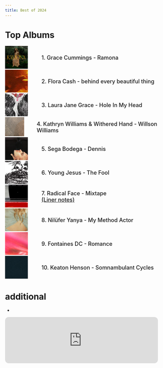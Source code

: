```yaml
---
title: Best of 2024
---
```

<style>
  .container {
  display: flex;
  align-items: center;
  justify-content: left
}

img {
  max-width: 75%;
  max-height:75%;
}

.text {
  font-size: 18px;
  padding-left: 20px;
  font-weight: 550;
}
  </style>
  

# Top Albums
<div class="container">
      <div class="image">
        <img src="/img/gracecummings.jpg">
      </div>
      <div class="text">
      1. Grace Cummings - Ramona 
      </div>
    </div>
<div class="container">
      <div class="image">
        <img src="/img/floracash.jpg">
      </div>
      <div class="text">
     2. Flora Cash - behind every beautiful thing
      </div>
    </div>
<div class="container">
      <div class="image">
        <img src="/img/laurajanegrace.jpg">
      </div>
      <div class="text">
      3. Laura Jane Grace - Hole In My Head 
      </div>
    </div>
<div class="container">
      <div class="image">
        <img src="/img/willsonwilliams.jpg">
      </div>
      <div class="text">
       4. Kathryn Williams & Withered Hand - Willson Williams 
      </div>
    </div>
<div class="container">
      <div class="image">
        <img src="/img/segabodega.jpg">
      </div>
      <div class="text">
      5. Sega Bodega - Dennis
      </div>
    </div>
<div class="container">
      <div class="image">
        <img src="/img/youngjesus.jpg">
      </div>
      <div class="text">
     6. Young Jesus - The Fool 
      </div>
    </div>

<div class="container">
      <div class="image">
        <img src="/img/radicalface.jpg">
      </div>
      <div class="text">
      7. Radical Face - Mixtape <br>
       <a href="https://www.radicalface.com/blog/2024/11/12/mixtape-liner-notes">(Liner notes)</a>
      </div>
    </div>
<div class="container">
      <div class="image">
        <img src="/img/niluferyanya.jpg">
      </div>
      <div class="text">
     8. Nilüfer Yanya - My Method Actor
      </div>
    </div>
<div class="container">
      <div class="image">
        <img src="/img/fontainesdc.jpg">
      </div>
      <div class="text">
      9. Fontaines DC - Romance 
      </div>
    </div>
<div class="container">
      <div class="image">
        <img src="/img/keatonhenson.jpg">
      </div>
      <div class="text">
      10. Keaton Henson - Somnambulant Cycles 
      </div>
    </div>
    



# additional

- 


<iframe style="border-radius:12px" src="https://open.spotify.com/embed/playlist/6bElk7qv5OV65fE4uctZUl?utm_source=generator&theme=0" width="100%" height="152" frameBorder="0" allowfullscreen="" allow="autoplay; clipboard-write; encrypted-media; fullscreen; picture-in-picture" loading="lazy"></iframe>
